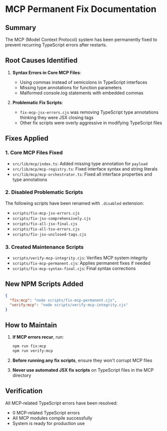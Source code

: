 # MCP Permanent Fix Documentation

## Summary
The MCP (Model Context Protocol) system has been permanently fixed to prevent recurring TypeScript errors after restarts.

## Root Causes Identified

1. **Syntax Errors in Core MCP Files**:
   - Using commas instead of semicolons in TypeScript interfaces
   - Missing type annotations for function parameters
   - Malformed console.log statements with embedded commas

2. **Problematic Fix Scripts**:
   - `fix-mcp-jsx-errors.cjs` was removing TypeScript type annotations thinking they were JSX closing tags
   - Other fix scripts were overly aggressive in modifying TypeScript files

## Fixes Applied

### 1. Core MCP Files Fixed
- `src/lib/mcp/index.ts`: Added missing type annotation for `payload`
- `src/lib/mcp/mcp-registry.ts`: Fixed interface syntax and string literals
- `src/lib/mcp/mcp-orchestrator.ts`: Fixed all interface properties and type annotations

### 2. Disabled Problematic Scripts
The following scripts have been renamed with `.disabled` extension:
- `scripts/fix-mcp-jsx-errors.cjs`
- `scripts/fix-jsx-comprehensively.cjs`
- `scripts/fix-all-jsx-final.cjs`
- `scripts/fix-all-tsx-errors.cjs`
- `scripts/fix-jsx-unclosed-tags.cjs`

### 3. Created Maintenance Scripts
- `scripts/verify-mcp-integrity.cjs`: Verifies MCP system integrity
- `scripts/fix-mcp-permanent.cjs`: Applies permanent fixes if needed
- `scripts/fix-mcp-syntax-final.cjs`: Final syntax corrections

## New NPM Scripts Added
```json
{
  "fix:mcp": "node scripts/fix-mcp-permanent.cjs",
  "verify:mcp": "node scripts/verify-mcp-integrity.cjs"
}
```

## How to Maintain

1. **If MCP errors recur**, run:
   ```bash
   npm run fix:mcp
   npm run verify:mcp
   ```

2. **Before running any fix scripts**, ensure they won't corrupt MCP files

3. **Never use automated JSX fix scripts** on TypeScript files in the MCP directory

## Verification
All MCP-related TypeScript errors have been resolved:
- 0 MCP-related TypeScript errors
- All MCP modules compile successfully
- System is ready for production use